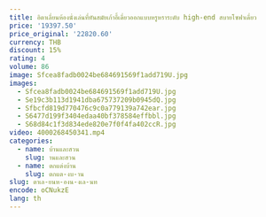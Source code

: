 ```yaml
---
title: อิตาเลี่ยนห้องนั่งเล่นที่ทันสมัยเก้าอี้เดี่ยวออกแบบหรูหราระดับ high-end สบายโซฟาเดี่ยว
price: '19397.50'
price_original: '22820.60'
currency: THB
discount: 15%
rating: 4
volume: 86
image: Sfcea8fadb0024be684691569f1add719U.jpg
images:
  - Sfcea8fadb0024be684691569f1add719U.jpg
  - Se19c3b113d1941dba675737209b0945dQ.jpg
  - Sfbcfd819d770476c9c0a779139a742ear.jpg
  - S6477d199f3404edaa40bf378584effbbl.jpg
  - S68d84c1f3d834ede820e7f0f4fa402ccR.jpg
video: 4000268450341.mp4
categories:
  - name: บ้านและสวน
    slug: านและสวน
  - name: ตกแต่งบ้าน
    slug: ตกแต-งบ-าน
slug: ตาเล-ยนห-องน-งเล-นท
encode: oCNukzE
lang: th
---
```

  